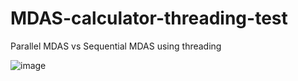# MDAS-calculator-threading-test
Parallel MDAS vs Sequential MDAS using threading

![image](https://github.com/owenlim225/MDAS-calculator-threading-test/assets/87555304/3ec14264-35c2-46e0-9943-9504ea55455f)
